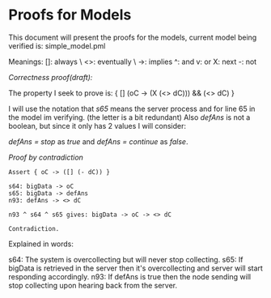# Proofs for Models

This document will present the proofs for the models, current model being verified is: simple_model.pml

Meanings:
[]: always \\
<>: eventually \\
->: implies
^: and
v: or
X: next 
-: not

*Correctness proof(draft):*

The property I seek to prove is: { [] (oC -> (X (<> dC))) && (<> dC) }

I will use the notation that *s65* means the server process and for line 65 in the model im verifying. (the letter is a bit redundant) Also *defAns* is not a boolean, but since it only has 2 values I will consider: 

*defAns = stop* as *true* and 
*defAns = continue* as *false*.

_Proof by contradiction_


~~~~
Assert { oC -> ([] (- dC)) } 

s64: bigData -> oC
s65: bigData -> defAns
n93: defAns -> <> dC

n93 ^ s64 ^ s65 gives: bigData -> oC -> <> dC

Contradiction.
~~~~

Explained in words:

s64: The system is overcollecting but will never stop collecting.
s65: If bigData is retrieved in the server then it's overcollecting and server will start responding accordingly.
n93: If defAns is true then the node sending will stop collecting upon hearing back from the server.
